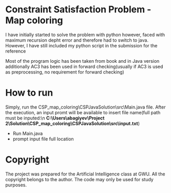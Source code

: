 # Constraint Satisfaction Problem - Map coloring

I have initially started to solve the problem with python however, faced with maximum recursion depht error and therefore had to switch to java. However, I have still included my python script in the submission for the reference

Most of the program logic has been taken from book and in Java version additionally AC3 has been used in forward checking(usually if AC3 is used as preprocessing, no requirement for forward checking)

# How to run
Simply, run the CSP_map_coloring\CSPJavaSolution\src\Main.java file. After the execution, an input promt will be available to insert file name(full path must be inputed:\n **C:\Users\abagiyev\Project 2\Solution\CSP_map_coloring\CSPJavaSolution\src\input.txt**)
* Run Main.java
* prompt input file full location

# Copyright

The project was prepared for the Artificial Intelligence class at GWU. All the copyright belongs to the author. The code may only be used for study purposes.
